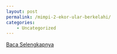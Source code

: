 ```yaml
---
layout: post
permalink: /mimpi-2-ekor-ular-berkelahi/
categories:
    - Uncategorized
---
```


[Baca Selengkapnya](/04)